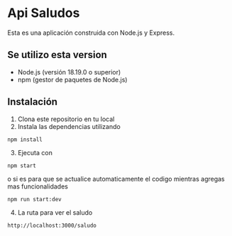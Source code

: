 # Api Saludos

Esta es una aplicación construida con Node.js y Express.

## Se utilizo esta version

- Node.js (versión 18.19.0 o superior)
- npm (gestor de paquetes de Node.js)

## Instalación

1. Clona este repositorio en tu local
2. Instala las dependencias utilizando
```
npm install
```
3. Ejecuta con
```
npm start
```
o si es para que se actualice automaticamente el codigo mientras agregas mas funcionalidades
```
npm run start:dev
```


4. La ruta para ver el saludo 

```
http://localhost:3000/saludo
```